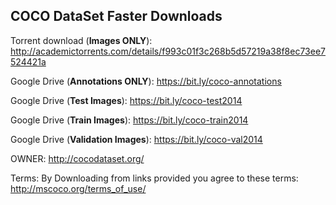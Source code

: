 ## COCO DataSet Faster Downloads

Torrent download (**Images ONLY**): http://academictorrents.com/details/f993c01f3c268b5d57219a38f8ec73ee7524421a

Google Drive (**Annotations ONLY**): https://bit.ly/coco-annotations

Google Drive (**Test Images**): https://bit.ly/coco-test2014

Google Drive (**Train Images**): https://bit.ly/coco-train2014

Google Drive (**Validation Images**): https://bit.ly/coco-val2014

OWNER: http://cocodataset.org/

Terms: By Downloading from links provided you agree to these terms: http://mscoco.org/terms_of_use/

